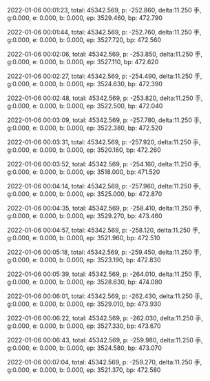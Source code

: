 2022-01-06 00:01:23, total: 45342.569, p: -252.860, delta:11.250 手, g:0.000, e: 0.000, b: 0.000, ep: 3529.460, bp: 472.790

2022-01-06 00:01:44, total: 45342.569, p: -252.760, delta:11.250 手, g:0.000, e: 0.000, b: 0.000, ep: 3527.720, bp: 472.560

2022-01-06 00:02:06, total: 45342.569, p: -253.850, delta:11.250 手, g:0.000, e: 0.000, b: 0.000, ep: 3527.110, bp: 472.620

2022-01-06 00:02:27, total: 45342.569, p: -254.490, delta:11.250 手, g:0.000, e: 0.000, b: 0.000, ep: 3524.630, bp: 472.390

2022-01-06 00:02:48, total: 45342.569, p: -253.820, delta:11.250 手, g:0.000, e: 0.000, b: 0.000, ep: 3522.500, bp: 472.040

2022-01-06 00:03:09, total: 45342.569, p: -257.780, delta:11.250 手, g:0.000, e: 0.000, b: 0.000, ep: 3522.380, bp: 472.520

2022-01-06 00:03:31, total: 45342.569, p: -257.920, delta:11.250 手, g:0.000, e: 0.000, b: 0.000, ep: 3520.160, bp: 472.260

2022-01-06 00:03:52, total: 45342.569, p: -254.160, delta:11.250 手, g:0.000, e: 0.000, b: 0.000, ep: 3518.000, bp: 471.520

2022-01-06 00:04:14, total: 45342.569, p: -257.960, delta:11.250 手, g:0.000, e: 0.000, b: 0.000, ep: 3525.000, bp: 472.870

2022-01-06 00:04:35, total: 45342.569, p: -258.410, delta:11.250 手, g:0.000, e: 0.000, b: 0.000, ep: 3529.270, bp: 473.460

2022-01-06 00:04:57, total: 45342.569, p: -258.120, delta:11.250 手, g:0.000, e: 0.000, b: 0.000, ep: 3521.960, bp: 472.510

2022-01-06 00:05:18, total: 45342.569, p: -259.450, delta:11.250 手, g:0.000, e: 0.000, b: 0.000, ep: 3523.190, bp: 472.830

2022-01-06 00:05:39, total: 45342.569, p: -264.010, delta:11.250 手, g:0.000, e: 0.000, b: 0.000, ep: 3528.630, bp: 474.080

2022-01-06 00:06:01, total: 45342.569, p: -262.430, delta:11.250 手, g:0.000, e: 0.000, b: 0.000, ep: 3529.010, bp: 473.930

2022-01-06 00:06:22, total: 45342.569, p: -262.030, delta:11.250 手, g:0.000, e: 0.000, b: 0.000, ep: 3527.330, bp: 473.670

2022-01-06 00:06:43, total: 45342.569, p: -259.980, delta:11.250 手, g:0.000, e: 0.000, b: 0.000, ep: 3524.580, bp: 473.070

2022-01-06 00:07:04, total: 45342.569, p: -259.270, delta:11.250 手, g:0.000, e: 0.000, b: 0.000, ep: 3521.370, bp: 472.580